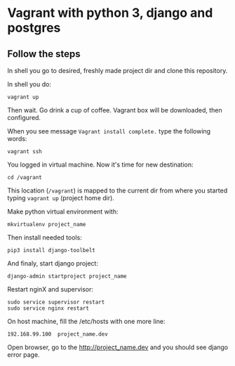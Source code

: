 # Vagrant with python 3, django and postgres
## Follow the steps

In shell you go to desired, freshly made project dir and clone this repository.

In shell you do:
```
vagrant up
```
Then wait. Go drink a cup of coffee. Vagrant box will be downloaded, then configured.

When you see message `Vagrant install complete.` type the following words:
```
vagrant ssh
```
You logged in virtual machine. Now it's time for new destination:
```
cd /vagrant
```
This location (`/vagrant`) is mapped to the current dir from where you started typing `vagrant up` (project home dir).

Make python virtual environment with:
```
mkvirtualenv project_name
```
Then install needed tools:
```
pip3 install django-toolbelt
```
And finaly, start django project:
```
django-admin startproject project_name
```

Restart nginX and supervisor:
```
sudo service supervisor restart
sudo service nginx restart
```

On host machine, fill the /etc/hosts with one more line:
```
192.168.99.100	project_name.dev
```

Open browser, go to the http://project_name.dev and you should see django error page.
